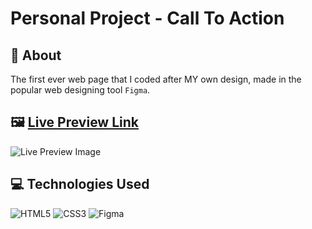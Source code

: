 # Personal Project - Call To Action

## 📖 About

The first ever web page that I coded after MY own design, made in the popular web designing tool `Figma`.

## 🖼️ [Live Preview Link](# "Not available")

![Live Preview Image](# "Not available")

## 💻 Technologies Used

![HTML5](https://img.shields.io/badge/html5-%23E34F26.svg?style=for-the-badge&logo=html5&logoColor=white)
![CSS3](https://img.shields.io/badge/css3-%231572B6.svg?style=for-the-badge&logo=css3&logoColor=white)
![Figma](https://img.shields.io/badge/figma-%23F24E1E.svg?style=for-the-badge&logo=figma&logoColor=white)

